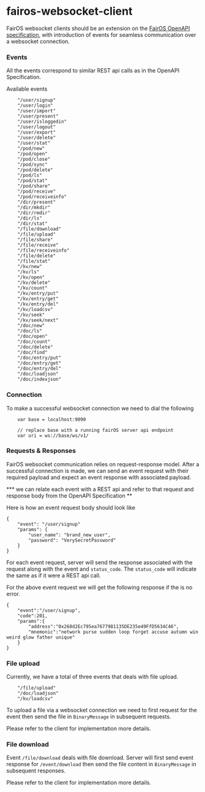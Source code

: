 # fairos-websocket-client

FairOS websocket clients should be an extension on the [FairOS OpenAPI specification](https://docs.fairos.fairdatasociety.org/api/),
with introduction of events for seamless communication over a websocket connection.

### Events
All the events correspond to similar REST api calls as in the OpenAPI Specification.

Available events

```
    "/user/signup"
    "/user/login"
    "/user/import"
    "/user/present"
    "/user/isloggedin"
    "/user/logout"
    "/user/export"
    "/user/delete"
    "/user/stat"
    "/pod/new"
    "/pod/open"
    "/pod/close"
    "/pod/sync"
    "/pod/delete"
    "/pod/ls"
    "/pod/stat"
    "/pod/share"
    "/pod/receive"
    "/pod/receiveinfo"
    "/dir/present"
    "/dir/mkdir"
    "/dir/rmdir"
    "/dir/ls"
    "/dir/stat"
    "/file/download"
    "/file/upload"
    "/file/share"
    "/file/receive"
    "/file/receiveinfo"
    "/file/delete"
    "/file/stat"
    "/kv/new"
    "/kv/ls"
    "/kv/open"
    "/kv/delete"
    "/kv/count"
    "/kv/entry/put"
    "/kv/entry/get"
    "/kv/entry/del"
    "/kv/loadcsv"
    "/kv/seek"
    "/kv/seek/next"
    "/doc/new"
    "/doc/ls"
    "/doc/open"
    "/doc/count"
    "/doc/delete"
    "/doc/find"
    "/doc/entry/put"
    "/doc/entry/get"
    "/doc/entry/del"
    "/doc/loadjson"
    "/doc/indexjson"
```

### Connection

To make a successful websocket connection we need to dial the following

```
    var base = localhost:9090
    
    // replace base with a running fairOS server api endpoint
    var uri = ws://base/ws/v1/
```

### Requests & Responses

FairOS websocket communication relies on request-response model. After a successful connection is made, we can
send an event request with their required payload and expect an event response with associated payload.

*** we can relate each event with a REST api and refer to that request and response body from the OpenAPI Specification **

Here is how an event request body should look like
```
{
    "event": "/user/signup"
    "params": {
        "user_name": "brand_new_user",
        "password": "VerySecretPassword"
    }
}
```

For each event request, server will send the response associated with the request along with the event and `status_code`.
The `status_code` will indicate the same as if it were a REST api call.


For the above event request we will get the following response if the is no error. 
```
{
    "event":"/user/signup",
    "code":201,
    "params":{
        "address":"0x268d2Ec795ea7677981135DE235e49FfD5634C46",
        "mnemonic":"network purse sudden loop forget accuse autumn win weird glow father unique"
    }
}
```

### File upload

Currently, we have a total of three events that deals with file upload.
```
    "/file/upload"
    "/doc/loadjson"
    "/kv/loadcsv"
```

To upload a file via a websocket connection we need to first request for the event then send the file in `BinaryMessage`
in subsequent requests.

Please refer to the client for implementation more details. 

### File download

Event `/file/download` deals with file download. Server will first send event response for `/event/download` 
then send the file content in `BinaryMessage` in subsequent responses.

Please refer to the client for implementation more details. 
 
